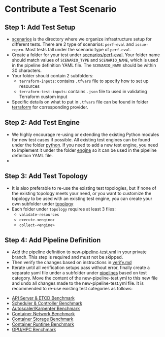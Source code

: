 # Contribute a Test Scenario

## Step 1: Add Test Setup

- [scenarios](../scenarios) is the directory where we organize infrastructure setup for different tests. There are 2 type of scenarios: `perf-eval` and `issue-repro`. Most tests fall under the scenario type of `perf-eval`. 
- Create a folder for your test under [scenarios/perf-eval](../scenarios/perf-eval). Your folder name should match values of `SCENARIO_TYPE` and `SCENARIO_NAME`, which is used in the pipeline definition YAML file. The `SCENARIO_NAME` should be within 30 characters.
- Your folder should contain 2 subfolders:
    - `terraform-inputs`: contains `.tfvars` file to specify how to set up resources
    - `terraform-test-inputs`: contains `.json` file to used in validating Terraform custom input
- Specific details on what to put in `.tfvars` file can be found in folder [terraform](../modules/terraform) for corresponding provider.

## Step 2: Add Test Engine

- We highly encourage re-using or extending the existing Python modules for new test cases if possible. All existing test engines can be found under the folder [python](../modules/python). If you need to add a new test engine, you need to implement it under the folder [engine](../steps/engine) so it can be used in the pipeline definition YAML file.
- 
## Step 3: Add Test Topology

- It is also preferable to re-use the existing test topologies, but if none of the existing topology meets your need, or you want to customize the topology to be used with an existing test engine, you can create your own subfolder under [topology](../steps/topology/)
- Each folder under `topology` requires at least 3 files:
  - `validate-resources`
  - `execute-<engine>`
  - `collect-<engine>`

## Step 4: Add Pipeline Definition

- Add the pipeline definition to [new-pipeline-test.yml](../pipelines/system/new-pipeline-test.yml) in your private branch. This step is required and must not be skipped.
- Then verify the changes based on instructions in [verify.md](../docs/verify.md)
- Iterate until all verification setups pass without error, finally create a separate yaml file under a subfolder under [pipelines](../pipelines/perf-eval) based on test category. Move the content of the new-pipeline-test.yml to this new file and undo all changes made to the new-pipeline-test.yml file. It is recommended to re-use existing test categories as follows:

* [API Server & ETCD Benchmark](pipelines/perf-eval/API%20Server%20Benchmark)
* [Scheduler & Controller Benchmark](pipelines/perf-eval/Scheduler%20Benchmark)
* [Autoscaler/Karpenter Benchmark](pipelines/perf-eval/Autoscale%20Benchmark)
* [Container Network Benchmark](pipelines/perf-eval/CNI%20Benchmark)
* [Container Storage Benchmark](pipelines/perf-eval/CSI%20Benchmark/)
* [Container Runtime Benchmark](pipelines/perf-eval/CRI%20Benchmark/)
* [GPU/HPC Benchmark](pipelines/perf-eval/GPU%20Benchmark)
